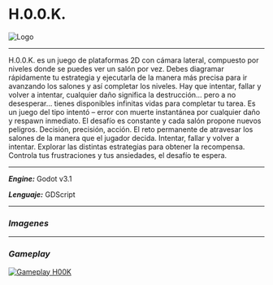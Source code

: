 # H.0.0.K.
![Logo]()
***
H.0.0.K. es un juego de plataformas 2D con cámara lateral, compuesto por niveles donde se puedes ver un salón por vez.
Debes diagramar rápidamente tu estrategia y ejecutarla de la manera más precisa para ir avanzando los salones y así completar los niveles.
Hay que intentar, fallar y volver a intentar, cualquier daño significa la destrucción… pero a no desesperar… tienes disponibles infinitas vidas para completar tu tarea.
Es un juego del tipo intentó – error con muerte instantánea por cualquier daño y respawn inmediato. El desafío es constante y cada salón propone nuevos peligros.
Decisión, precisión, acción. El reto permanente de atravesar los salones de la manera que el jugador decida. Intentar, fallar y volver a intentar. Explorar las distintas estrategias para obtener la recompensa. Controla tus frustraciones y tus ansiedades, el desafío te espera.
***
***Engine:*** Godot v3.1

***Lenguaje:*** GDScript
***
### ***Imagenes***
***
### ***Gameplay***
[![Gameplay H00K](https://img.youtube.com/vi//0.jpg)]()
